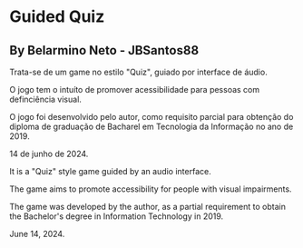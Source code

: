 # Guided Quiz 
## By Belarmino Neto - JBSantos88

Trata-se de um game no estilo "Quiz", guiado por interface de áudio.

O jogo tem o intuíto de promover acessibilidade para pessoas com definciência visual. 

O jogo foi desenvolvido pelo autor, como requisito parcial para obtenção do diploma de graduação de Bacharel em Tecnologia da Informação no ano de 2019.

14 de junho de 2024. 


It is a "Quiz" style game guided by an audio interface.

The game aims to promote accessibility for people with visual impairments. 

The game was developed by the author, as a partial requirement to obtain the Bachelor's degree in Information Technology in 2019.

June 14, 2024.
 
